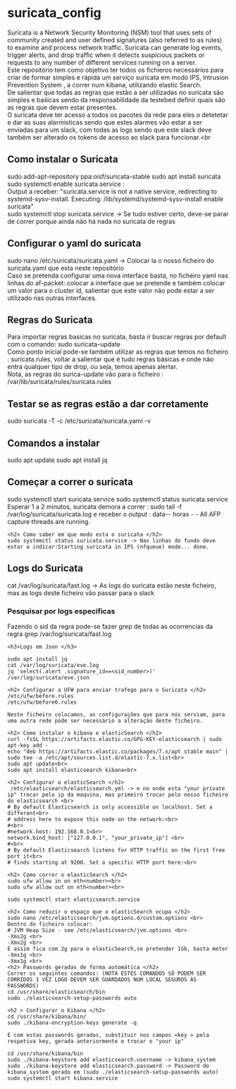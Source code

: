 # suricata_config
Suricata is a Network Security Monitoring (NSM) tool that uses sets of community created and user defined signatures (also referred to as rules) to examine and process network traffic. Suricata can generate log events, trigger alerts, and drop traffic when it detects suspicious packets or requests to any number of different services running on a server.<br>
Este repositório tem como objetivo ter todos os fichieros necessários para criar de formar simples e rápida um serviço suricata em modo IPS, Intrusion Prevention System , a correr num kibana, utilizando elastic Search.<br>
De salientar que todas as regras que estão a ser utilizadas no suricata são simples e baśicas sendo da responsabilidade da testebed definir quais são as regras que devem estar presentes.<br>
O suricata deve ter acesso a todos os pacotes da rede para eles o detetetar e dar as suas alarmisticas sendo que estes alarmes vão estar a ser enviadas para um slack, com todas as logs sendo que este slack deve também ser alterado os tokens de acesso ao slack para funcionar.<br
>

<h2> Como instalar o Suricata </h2>
sudo add-apt-repository ppa:oisf/suricata-stable
sudo apt install suricata
sudo systemctl enable suricata.service : <br>
Output a receber:  "suricata.service is not a native service, redirecting to systemd-sysv-install.
Executing: /lib/systemd/systemd-sysv-install enable suricata" <br>
sudo systemctl stop suricata.service  -> Se tudo estiver certo, deve-se parar de correr porque ainda não há nada no suricata de regras

<h2> Configurar o yaml do suricata </h2>
sudo nano /etc/suricata/suricata.yaml  -> Colocar la o nosso ficheiro do suricata.yaml que esta neste repositório <br>
Caso se pretenda configurar uma nova interface basta, no ficheiro yaml nas linhas do af-packet: colocar a interface que se pretende e também colocar um valor para o cluster id, salientar que este valor não pode estar a ser utilizado nas outras interfaces.<br>

<h2> Regras do Suricata </h2>
Para importar regras basicas no suricata, basta ir buscar regras por default com o comando: sudo suricata-update<br>
Como ponto inicial pode-se também utilizar as regras que temos no ficheiro : suricata.rules, voltar a salientar que é tudo regras básicas e onde não entra qualquer tipo de drop, ou seja, temos apenas alertar.<br>
Nota, as regras do surica-update vão para o ficheiro : /var/lib/suricata/rules/suricata.rules <br>

<h2> Testar se as regras estão a dar corretamente </h2>
	sudo suricata -T -c /etc/suricata/suricata.yaml -v
<h2 > Comandos a instalar </h2>
sudo apt update
sudo apt install jq

<h2> Começar a correr o suricata </h2>
	sudo systemctl start suricata.service
	sudo systemctl status suricata.service
  Esperar 1 a 2 minutos, suricata demora a correr :
    sudo tail -f /var/log/suricata/suricata.log  e receber o output : data-- horas - <Info> - All AFP capture threads are running.
  
	<h2> Como saber em que modo esta o suricata </h2>
	sudo systemctl status suricata.service -> Nas linhas do fundo deve estar a indicar:Starting suricata in IPS (nfqueue) mode... done.

  <h2> Logs do Suricata </h2>
cat  /var/log/suricata/fast.log -> As logs do suricata estão neste ficheiro, mas as logs deste ficheiro vão passar para o slack
  <h3> Pesquisar por logs especificas </h3>
  Fazendo o sid da regra pode-se fazer grep de todas as ocorrencias da regra
   grep <sid_number> /var/log/suricata/fast.log

	<h3>Logs em Json </h3>
	
	sudo apt install jq
	cat /var/log/suricata/eve.log
	jq 'select(.alert .signature_id==<sid_number>)' /var/log/suricata/eve.json

	<h2> Configurar a UFW para enviar trafego para o Suricata </h2>
	/etc/ufw/before.rules
	/etc/ufw/before6.rules
	
	Neste ficheiro colocamos, as configurações que para nós serviam, para uma outra rede pode ser necessário a alteração deste ficheiro.
	
	<h2> Como instalar o kibana e elasticSearch </h2>
	curl -fsSL https://artifacts.elastic.co/GPG-KEY-elasticsearch | sudo apt-key add -
	echo "deb https://artifacts.elastic.co/packages/7.x/apt stable main" | sudo tee -a /etc/apt/sources.list.d/elastic-7.x.list<br>
	sudo apt update<br>
	sudo apt install elasticsearch kibana<br>

	<h2> Configurar o elasticSearch </h2>
	 /etc/elasticsearch/elasticsearch.yml -> e no onde esta "your private ip" trocar pelo ip da maquina, mas primeiro trocar pelo nosso ficheiro do elasticsearch <br>
	# By default Elasticsearch is only accessible on localhost. Set a different<br>
	# address here to expose this node on the network:<br>
	#<br>
	#network.host: 192.168.0.1<br>
	network.bind_host: ["127.0.0.1", "your_private_ip"] <br>
	#<br>
	# By default Elasticsearch listens for HTTP traffic on the first free port it<br>
	# finds starting at 9200. Set a specific HTTP port here:<br>
	
	<h2> Como correr o elasticSearch </h2>
	sudo ufw allow in on eth<number><br>
	sudo ufw allow out on eth<number><br>

	sudo systemctl start elasticsearch.service
	
	<h2> Como reduzir o espaço que o elasticSearch ocupa </h2>
	sudo nano /etc/elasticsearch/jvm.options.d/custom.options <br>
	Dentro do ficheiro colocar:
	# JVM Heap Size - see /etc/elasticsearch/jvm.options <br>
	-Xms2g <br>
	-Xmx2g <br>
	E assim fica com 2g para o elasticSearch,se pretender 1Gb, basta meter 
	-Xms1g <br>
	-Xmx1g <br>
	<h2> Passwords geradas de forma automática </h2>
	Correr os seguintes comandos: (NOTA ESTES COMANDOS SÓ PODEM SER CORRIDOS 1 VEZ LOGO DEVEM SER GUARDADOS NUM LOCAL SEGUROS AS PASSWORDS)
	cd /usr/share/elasticsearch/bin
	sudo ./elasticsearch-setup-passwords auto
	
	<h2 > Configurar o Kibana </h2>
	cd /usr/share/kibana/bin/
	sudo ./kibana-encryption-keys generate -q
	
	E com estas passwords geradas, substituir nos campos <key > pela respetiva key, gerada anteriormente e trocar o "your ip"
	
	cd /usr/share/kibana/bin 
	sudo ./kibana-keystore add elasticsearch.username -> kibana_system
	sudo ./kibana-keystore add elasticsearch.password -> Password do kibana_system gerado em (sudo ./elasticsearch-setup-passwords auto)
	sudo systemctl start kibana.service
